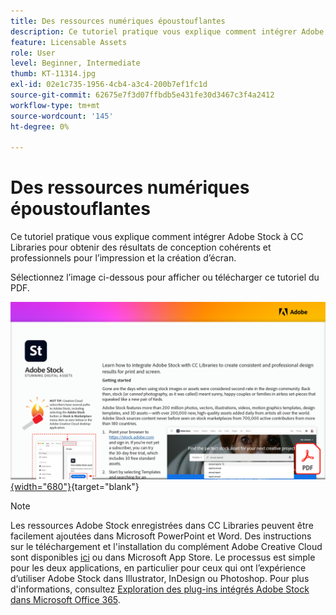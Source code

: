 ```yaml
---
title: Des ressources numériques époustouflantes
description: Ce tutoriel pratique vous explique comment intégrer Adobe Stock à CC Libraries pour obtenir des résultats de conception cohérents et professionnels pour l’impression et la création d’écran
feature: Licensable Assets
role: User
level: Beginner, Intermediate
thumb: KT-11314.jpg
exl-id: 02e1c735-1956-4cb4-a3c4-200b7ef1fc1d
source-git-commit: 62675e7f3d07ffbdb5e431fe30d3467c3f4a2412
workflow-type: tm+mt
source-wordcount: '145'
ht-degree: 0%

---
```


# Des ressources numériques époustouflantes

Ce tutoriel pratique vous explique comment intégrer Adobe Stock à CC Libraries pour obtenir des résultats de conception cohérents et professionnels pour l’impression et la création d’écran.

Sélectionnez l’image ci-dessous pour afficher ou télécharger ce tutoriel du PDF.

[![Image de la première page du tutoriel](assets/Stunningdigitalassets.png){width="680"}](assets/Stunning-Digital-Assets.pdf){target="blank"}

>[!NOTE]
>
>Les ressources Adobe Stock enregistrées dans CC Libraries peuvent être facilement ajoutées dans Microsoft PowerPoint et Word. Des instructions sur le téléchargement et l&#39;installation du complément Adobe Creative Cloud sont disponibles [ici](https://helpx.adobe.com/fr/creative-cloud/help/libraries-addin-microsoft-office.html) ou dans Microsoft App Store. Le processus est simple pour les deux applications, en particulier pour ceux qui ont l’expérience d’utiliser Adobe Stock dans Illustrator, InDesign ou Photoshop. Pour plus d&#39;informations, consultez [Exploration des plug-ins intégrés Adobe Stock dans Microsoft Office 365](https://helpx.adobe.com/fr/stock/help/microsoft-office-plug-ins.html).

